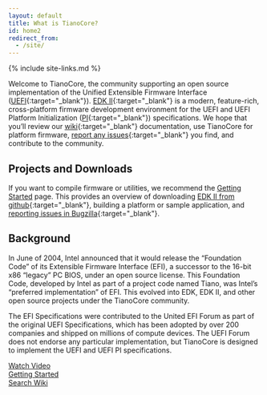 ```yaml
---
layout: default
title: What is TianoCore?
id: home2
redirect_from:
  - /site/
---
```

{% include site-links.md %}

Welcome to TianoCore, the community supporting an open source implementation of the Unified Extensible Firmware Interface ([UEFI]({{wiki}}/UEFI){:target="_blank"}). [EDK II]({{wiki}}/EDK-II){:target="_blank"} is a modern, feature-rich, cross-platform firmware development environment for the UEFI and UEFI Platform Initialization ([PI]({{wiki}}/PI){:target="_blank"}) specifications. We hope that you’ll review our [wiki]({{wiki}}){:target="_blank"} documentation, use TianoCore for platform firmware, [report any issues]({{wiki}}/Reporting-Issues){:target="_blank"} you find, and contribute to the community.

## Projects and Downloads
If you want to compile firmware or utilities, we recommend the [Getting Started]({{baseurl}}/getting-started.html) page. This provides an overview of downloading [EDK II from github](https://github.com/tianocore/edk2){:target="_blank"}, building a platform or sample application, and [reporting issues in Bugzilla]({{wiki}}/Reporting-Issues){:target="_blank"}.

## Background
In June of 2004, Intel announced that it would release the “Foundation Code” of its Extensible Firmware Interface (EFI), a successor to the 16-bit x86 “legacy” PC BIOS, under an open source license. This Foundation Code, developed by Intel as part of a project code named Tiano, was Intel’s “preferred implementation” of EFI. This evolved into EDK, EDK II, and other open source projects under the TianoCore community.

The EFI Specifications were contributed to the United EFI Forum as part of the original UEFI Specifications, which has been adopted by over 200 companies and shipped on millions of compute devices. The UEFI Forum does not endorse any particular implementation, but TianoCore is designed to implement the UEFI and UEFI PI specifications.

<div class="tcFrontPageButtons">
<a href="https://youtu.be/NAJ5Iwxzx_Y" target="_blank"><div class="tcButton">Watch Video</div></a>
<a href="{{baseurl}}/getting-started.html"><div class="tcButton">Getting Started</div></a>
<a href="{{wiki}}/How-to-Search"><div class="tcButton">Search Wiki</div></a>
</div>
